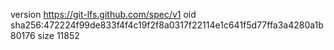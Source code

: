 version https://git-lfs.github.com/spec/v1
oid sha256:472224f99de833f4f4c19f2f8a0317f22114e1c641f5d77ffa3a4280a1b80176
size 11852
